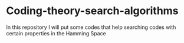 # Coding-theory-search-algorithms
In this repository I will put some codes that help searching codes with certain properties in the Hamming Space
